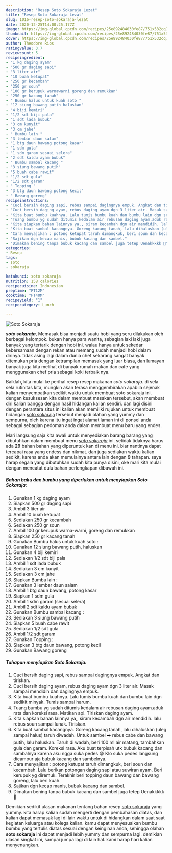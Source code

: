 ```yaml
---
description: "Resep Soto Sokaraja Lezat"
title: "Resep Soto Sokaraja Lezat"
slug: 1016-resep-soto-sokaraja-lezat
date: 2020-12-25T14:00:25.177Z
image: https://img-global.cpcdn.com/recipes/25e892484030fe87/751x532cq70/soto-sokaraja-foto-resep-utama.jpg
thumbnail: https://img-global.cpcdn.com/recipes/25e892484030fe87/751x532cq70/soto-sokaraja-foto-resep-utama.jpg
cover: https://img-global.cpcdn.com/recipes/25e892484030fe87/751x532cq70/soto-sokaraja-foto-resep-utama.jpg
author: Theodore Rios
ratingvalue: 3.7
reviewcount: 5
recipeingredient:
- "1 kg daging ayam"
- "500 gr daging sapi"
- "3 liter air"
- "10 buah ketupat"
- "250 gr kecambah"
- "250 gr soun"
- "100 gr kerupuk warnawarni goreng dan remukkan"
- "250 gr kacang tanah"
- " Bumbu halus untuk kuah soto "
- "12 siung bawang putih haluskan"
- "4 biji kemiri"
- "1/2 sdt biji pala"
- "1 sdt lada bubuk"
- "3 cm kunyit"
- "3 cm jahe"
- " Bumbu lain "
- "3 lembar daun salam"
- "1 btg daun bawang potong kasar"
- "1 sdm gula"
- "1 sdm garam sesuai selera"
- "2 sdt kaldu ayam bubuk"
- " Bumbu sambal kacang "
- "3 siung bawang putih"
- "5 buah cabe rawit"
- "1/2 sdt gula"
- "1/2 sdt garam"
- " Topping "
- "3 btg daun bawang potong kecil"
- " Bawang goreng"
recipeinstructions:
- "Cuci bersih daging sapi, rebus sampai dagingnya empuk. Angkat dan tiriskan."
- "Cuci bersih daging ayam, rebus daging ayam dgn 3 liter air. Masak sampai mendidih dan dagingnya empuk."
- "Kita buat bumbu kuahnya. Lalu tumis bumbu kuah dan bumbu lain dgn sedikit minyak. Tumis sampai harum."
- "Tuang bumbu yg sudah ditumis kedalam air rebusan daging ayam.aduk rata dan koreksi rasa. Matikan api. Tiriskan daging ayam."
- "Kita siapkan bahan lainnya ya,, siram kecambah dgn air mendidih. lalu rebus soun sampai lunak. Tiriskan."
- "Kita buat sambal kacangnya. Goreng kacang tanah, lalu dihaluskan (uleg sampai halus) taruh diwadah. Untuk sambel ➡️ rebus cabe dan bawang putih, lalu haluskan. Taruh di wadah, beri 100 ml air matang, tambahkan gula dan garam. Koreksi rasa. Aku buat terpisah utk bubuk kacang dan sambalnya karena aku ngga suka pedes 😁 Klo suka pedes langsung dicampur aja bubuk kacang dan sambelnya."
- "Cara menyajikan : potong ketupat taruh dimangkuk, beri soun dan kecambah. Lalu berikan potongan daging sapi atau suwiran ayam. Beri kerupuk yg diremuk. Terakhir beri topping daun bawang dan bawang goreng, lalu beri kuah."
- "Sajikan dgn kecap manis, bubuk kacang dan sambel."
- "Dimakan bening tanpa bubuk kacang dan sambel juga tetep Uenakkkkk 🤤"
categories:
- Resep
tags:
- soto
- sokaraja

katakunci: soto sokaraja 
nutrition: 158 calories
recipecuisine: Indonesian
preptime: "PT12M"
cooktime: "PT40M"
recipeyield: "1"
recipecategory: Lunch

---
```



![Soto Sokaraja](https://img-global.cpcdn.com/recipes/25e892484030fe87/751x532cq70/soto-sokaraja-foto-resep-utama.jpg)

<b><i>soto sokaraja</i></b>, Memasak bisa menjadi suatu hobi yang seru dilakukan oleh berbagai kelompok. bukan hanya para wanita, sebagian laki laki juga banyak yang tertarik dengan hobi ini. walau hanya untuk sekedar kebersamaan dengan rekan atau memang sudah menjadi hobi dalam dirinya. tidak asing lagi dalam dunia chef sekarang sangat banyak ditemukan pria dengan ketrampilan memasak yang luar biasa, dan lumayan banyak juga kita melihat di banyak rumah makan dan cafe yang menggunakan chef pria sebagai koki terbaik nya.



Baiklah, kita mulai ke perihal resep resep makanan <i>soto sokaraja</i>. di sela sela rutinitas kita, mungkin akan terasa menggembirakan apabila sejenak kalian menyempatkan sedikit waktu untuk membuat soto sokaraja ini. dengan kesuksesan kita dalam membuat masakan tersebut, akan membuat diri kalian bangga dengan hasil hidangan kalian sendiri. dan lagi disini dengan perantara situs ini kalian akan memiliki rujukan untuk membuat hidangan <u>soto sokaraja</u> tersebut menjadi olahan yang yummy dan sempurna, oleh karena itu ingat ingat alamat laman ini di ponsel anda sebagai sebagian pedoman anda dalam membuat menu baru yang endes.


Mari langsung saja kita awali untuk menyediakan barang barang yang dibutuhkan dalam membuat menu <u><i>soto sokaraja</i></u> ini. setidak tidaknya harus ada <b>29</b> bahan bahan yang diperuntuk kan di menu ini. biar nantinya dapat tercapai rasa yang endess dan nikmat. dan juga sediakan waktu kalian sedikit, karena anda akan memulainya antara lain dengan <b>9</b> tahapan. saya harap segala yang dibutuhkan sudah kita punya disini, oke mari kita mulai dengan mencatat dulu bahan perlengkapan dibawah ini.

<!--inarticleads1-->

##### Bahan baku dan bumbu yang diperlukan untuk menyiapkan Soto Sokaraja:

1. Gunakan 1 kg daging ayam
1. Siapkan 500 gr daging sapi
1. Ambil 3 liter air
1. Ambil 10 buah ketupat
1. Sediakan 250 gr kecambah
1. Sediakan 250 gr soun
1. Ambil 100 gr kerupuk warna-warni, goreng dan remukkan
1. Siapkan 250 gr kacang tanah
1. Gunakan  Bumbu halus untuk kuah soto :
1. Gunakan 12 siung bawang putih, haluskan
1. Gunakan 4 biji kemiri
1. Sediakan 1/2 sdt biji pala
1. Ambil 1 sdt lada bubuk
1. Sediakan 3 cm kunyit
1. Sediakan 3 cm jahe
1. Siapkan  Bumbu lain :
1. Gunakan 3 lembar daun salam
1. Ambil 1 btg daun bawang, potong kasar
1. Siapkan 1 sdm gula
1. Ambil 1 sdm garam (sesuai selera)
1. Ambil 2 sdt kaldu ayam bubuk
1. Gunakan  Bumbu sambal kacang :
1. Sediakan 3 siung bawang putih
1. Siapkan 5 buah cabe rawit
1. Sediakan 1/2 sdt gula
1. Ambil 1/2 sdt garam
1. Gunakan  Topping :
1. Siapkan 3 btg daun bawang, potong kecil
1. Gunakan  Bawang goreng




<!--inarticleads2-->

##### Tahapan menyiapkan Soto Sokaraja:

1. Cuci bersih daging sapi, rebus sampai dagingnya empuk. Angkat dan tiriskan.
1. Cuci bersih daging ayam, rebus daging ayam dgn 3 liter air. Masak sampai mendidih dan dagingnya empuk.
1. Kita buat bumbu kuahnya. Lalu tumis bumbu kuah dan bumbu lain dgn sedikit minyak. Tumis sampai harum.
1. Tuang bumbu yg sudah ditumis kedalam air rebusan daging ayam.aduk rata dan koreksi rasa. Matikan api. Tiriskan daging ayam.
1. Kita siapkan bahan lainnya ya,, siram kecambah dgn air mendidih. lalu rebus soun sampai lunak. Tiriskan.
1. Kita buat sambal kacangnya. Goreng kacang tanah, lalu dihaluskan (uleg sampai halus) taruh diwadah. Untuk sambel ➡️ rebus cabe dan bawang putih, lalu haluskan. Taruh di wadah, beri 100 ml air matang, tambahkan gula dan garam. Koreksi rasa. Aku buat terpisah utk bubuk kacang dan sambalnya karena aku ngga suka pedes 😁 Klo suka pedes langsung dicampur aja bubuk kacang dan sambelnya.
1. Cara menyajikan : potong ketupat taruh dimangkuk, beri soun dan kecambah. Lalu berikan potongan daging sapi atau suwiran ayam. Beri kerupuk yg diremuk. Terakhir beri topping daun bawang dan bawang goreng, lalu beri kuah.
1. Sajikan dgn kecap manis, bubuk kacang dan sambel.
1. Dimakan bening tanpa bubuk kacang dan sambel juga tetep Uenakkkkk 🤤




Demikian sedikit ulasan makanan tentang bahan resep <u>soto sokaraja</u> yang yummy. kita harap kalian sudah mengerti dengan pembahasan diatas, dan kalian dapat memasak lagi di lain waktu untuk di hidangkan dalam saat saat kegiatan keluarga atau kolega kalian. kamu dapat menyesuaikan bumbu bumbu yang tertulis diatas sesuai dengan keinginan anda, sehingga olahan <b>soto sokaraja</b> ini dapat menjadi lebih yummy dan sempurna lagi. demikian ulasan singkat ini, sampai jumpa lagi di lain hal. kami harap hari kalian menyenangkan.
